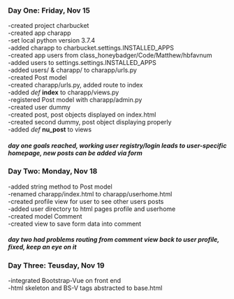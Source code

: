 
### Day One: Friday, Nov 15  

-created project charbucket  
-created app charapp  
-set local python version 3.7.4  
-added charapp to charbucket.settings.INSTALLED_APPS  
-created app users from class_honeybadger/Code/Matthew/hbfavnum  
-added users to settings.settings.INSTALLED_APPS  
-added users/ & charapp/ to charapp/urls.py  
-created Post model  
-created charapp/urls.py, added route to index  
-added *def* **index** to charapp/views.py  
-registered Post model with charapp/admin.py  
-created user dummy  
-created post, post objects displayed on index.html  
-created second dummy, post object displaying properly  
-added *def* **nu_post** to views  
##### day one goals reached, working user registry/login leads to user-specific homepage, new posts can be added via form

### Day Two: Monday, Nov 18
-added string method to Post model  
-renamed charapp/index.html to charapp/userhome.html  
-created profile view for user to see other users posts  
-added user directory to html pages profile and userhome  
-created model Comment  
-created view to save form data into comment  
##### day two had problems routing from comment view back to user profile, fixed, keep an eye on it

### Day Three: Teusday, Nov 19
-integrated Bootstrap-Vue on front end  
-html skeleton and BS-V tags abstracted to base.html  


